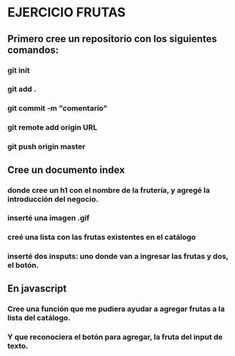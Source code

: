 # EJERCICIO FRUTAS

## Primero cree un repositorio con los siguientes comandos:

### git init
### git add .
### git commit -m "comentario"
### git remote add origin URL
### git push origin master

## Cree un documento index

### donde cree un h1 con el nombre de la frutería, y agregé la introducción del negocio.
### inserté una imagen .gif
### creé una lista con las frutas existentes en el catálogo
### inserté dos insputs: uno donde van a ingresar las frutas y dos, el botón.

## En javascript

### Cree una función que me pudiera ayudar a agregar frutas a la lista del catálogo.
### Y que reconociera el botón para agregar, la fruta del input de texto.
